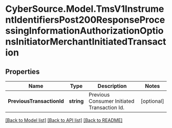 # CyberSource.Model.TmsV1InstrumentIdentifiersPost200ResponseProcessingInformationAuthorizationOptionsInitiatorMerchantInitiatedTransaction
## Properties

Name | Type | Description | Notes
------------ | ------------- | ------------- | -------------
**PreviousTransactionId** | **string** | Previous Consumer Initiated Transaction Id. | [optional] 

[[Back to Model list]](../README.md#documentation-for-models) [[Back to API list]](../README.md#documentation-for-api-endpoints) [[Back to README]](../README.md)


